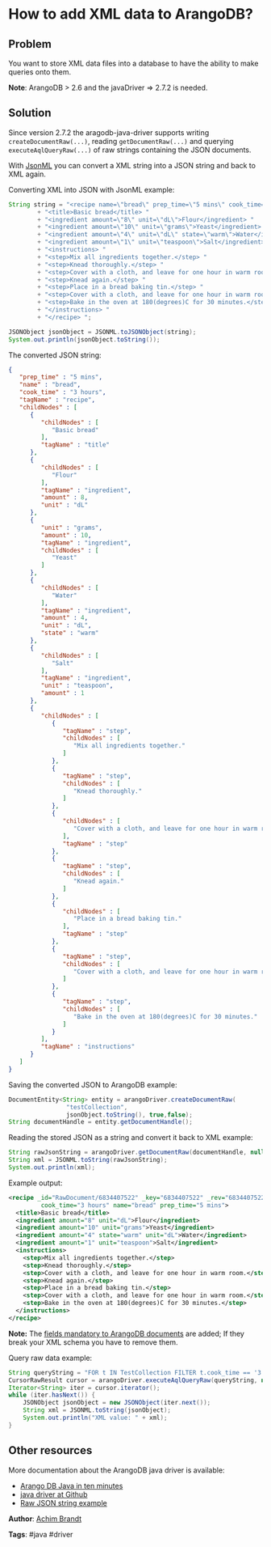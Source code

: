 # How to add XML data to ArangoDB?

## Problem
You want to store XML data files into a database to have the ability to make queries onto them.

**Note**: ArangoDB > 2.6 and the javaDriver => 2.7.2 is needed.

## Solution
Since version 2.7.2 the aragodb-java-driver supports writing `createDocumentRaw(...)`, reading `getDocumentRaw(...)` and querying `executeAqlQueryRaw(...)` of raw strings containing the JSON documents.

With [JsonML](http://www.jsonml.org/) you can convert a XML string into a JSON string and back to XML again.

Converting XML into JSON with JsonML example:
``` java
String string = "<recipe name=\"bread\" prep_time=\"5 mins\" cook_time=\"3 hours\"> "
		+ "<title>Basic bread</title> "
		+ "<ingredient amount=\"8\" unit=\"dL\">Flour</ingredient> "
		+ "<ingredient amount=\"10\" unit=\"grams\">Yeast</ingredient> "
		+ "<ingredient amount=\"4\" unit=\"dL\" state=\"warm\">Water</ingredient> "
		+ "<ingredient amount=\"1\" unit=\"teaspoon\">Salt</ingredient> "
		+ "<instructions> "
		+ "<step>Mix all ingredients together.</step> "
		+ "<step>Knead thoroughly.</step> "
		+ "<step>Cover with a cloth, and leave for one hour in warm room.</step> "
		+ "<step>Knead again.</step> "
		+ "<step>Place in a bread baking tin.</step> "
		+ "<step>Cover with a cloth, and leave for one hour in warm room.</step> "
		+ "<step>Bake in the oven at 180(degrees)C for 30 minutes.</step> "
		+ "</instructions> "
		+ "</recipe> ";

JSONObject jsonObject = JSONML.toJSONObject(string);
System.out.println(jsonObject.toString());
```

The converted JSON string: 
``` json
{
   "prep_time" : "5 mins",
   "name" : "bread",
   "cook_time" : "3 hours",
   "tagName" : "recipe",
   "childNodes" : [
      {
         "childNodes" : [
            "Basic bread"
         ],
         "tagName" : "title"
      },
      {
         "childNodes" : [
            "Flour"
         ],
         "tagName" : "ingredient",
         "amount" : 8,
         "unit" : "dL"
      },
      {
         "unit" : "grams",
         "amount" : 10,
         "tagName" : "ingredient",
         "childNodes" : [
            "Yeast"
         ]
      },
      {
         "childNodes" : [
            "Water"
         ],
         "tagName" : "ingredient",
         "amount" : 4,
         "unit" : "dL",
         "state" : "warm"
      },
      {
         "childNodes" : [
            "Salt"
         ],
         "tagName" : "ingredient",
         "unit" : "teaspoon",
         "amount" : 1
      },
      {
         "childNodes" : [
            {
               "tagName" : "step",
               "childNodes" : [
                  "Mix all ingredients together."
               ]
            },
            {
               "tagName" : "step",
               "childNodes" : [
                  "Knead thoroughly."
               ]
            },
            {
               "childNodes" : [
                  "Cover with a cloth, and leave for one hour in warm room."
               ],
               "tagName" : "step"
            },
            {
               "tagName" : "step",
               "childNodes" : [
                  "Knead again."
               ]
            },
            {
               "childNodes" : [
                  "Place in a bread baking tin."
               ],
               "tagName" : "step"
            },
            {
               "tagName" : "step",
               "childNodes" : [
                  "Cover with a cloth, and leave for one hour in warm room."
               ]
            },
            {
               "tagName" : "step",
               "childNodes" : [
                  "Bake in the oven at 180(degrees)C for 30 minutes."
               ]
            }
         ],
         "tagName" : "instructions"
      }
   ]
}
```


Saving the converted JSON to ArangoDB example:
``` java
DocumentEntity<String> entity = arangoDriver.createDocumentRaw(
                "testCollection",
                jsonObject.toString(), true,false);
String documentHandle = entity.getDocumentHandle();
```
Reading the stored JSON as a string and convert it back to XML example:
``` java
String rawJsonString = arangoDriver.getDocumentRaw(documentHandle, null, null);
String xml = JSONML.toString(rawJsonString);
System.out.println(xml);
```
Example output:
``` xml
<recipe _id="RawDocument/6834407522" _key="6834407522" _rev="6834407522"
         cook_time="3 hours" name="bread" prep_time="5 mins">
  <title>Basic bread</title>
  <ingredient amount="8" unit="dL">Flour</ingredient>
  <ingredient amount="10" unit="grams">Yeast</ingredient>
  <ingredient amount="4" state="warm" unit="dL">Water</ingredient>
  <ingredient amount="1" unit="teaspoon">Salt</ingredient>
  <instructions>
    <step>Mix all ingredients together.</step>
    <step>Knead thoroughly.</step>
    <step>Cover with a cloth, and leave for one hour in warm room.</step>
    <step>Knead again.</step>
    <step>Place in a bread baking tin.</step>
    <step>Cover with a cloth, and leave for one hour in warm room.</step>
    <step>Bake in the oven at 180(degrees)C for 30 minutes.</step>
  </instructions>
</recipe>
```
**Note:** The [fields mandatory to ArangoDB documents](https://docs.arangodb.com/Documents/index.html) are added; If they break your XML schema you have to remove them.

Query raw data example:
``` java
String queryString = "FOR t IN TestCollection FILTER t.cook_time == '3 hours' RETURN t";
CursorRawResult cursor = arangoDriver.executeAqlQueryRaw(queryString, null, null);
Iterator<String> iter = cursor.iterator();
while (iter.hasNext()) {
	JSONObject jsonObject = new JSONObject(iter.next());
	String xml = JSONML.toString(jsonObject);
	System.out.println("XML value: " + xml);
}
```

## Other resources
More documentation about the ArangoDB java driver is available:
 - [Arango DB Java in ten minutes](https://www.arangodb.com/tutorial-java/)
 - [java driver at Github](https://github.com/arangodb/arangodb-java-driver)
 - [Raw JSON string example](https://github.com/arangodb/arangodb-java-driver/blob/master/src/test/java/com/arangodb/example/document/RawDocumentExample.java)

**Author**: [Achim Brandt](https://github.com/a-brandt)

**Tags**: #java #driver
